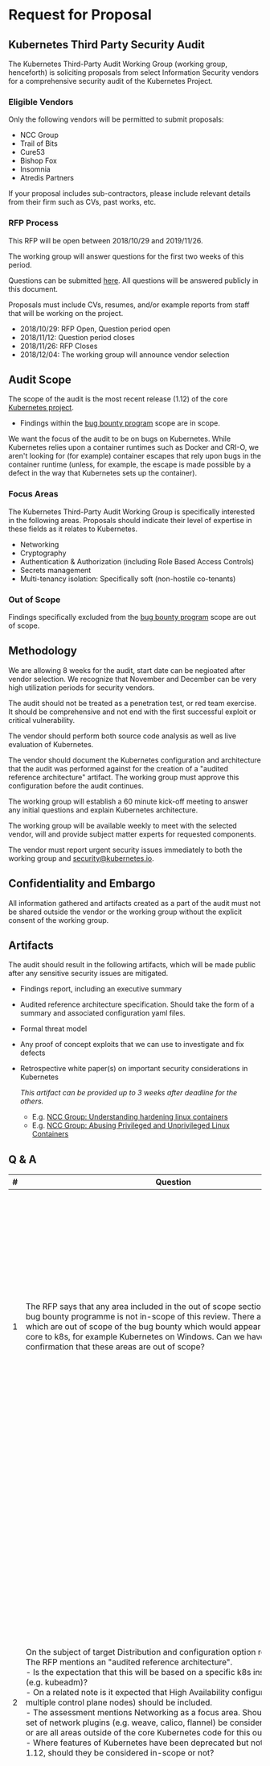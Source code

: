 # Request for Proposal

## Kubernetes Third Party Security Audit

The Kubernetes Third-Party Audit Working Group (working group, henceforth) is soliciting proposals from select Information Security vendors for a comprehensive security audit of the Kubernetes Project.

### Eligible Vendors

Only the following vendors will be permitted to submit proposals:

- NCC Group
- Trail of Bits
- Cure53
- Bishop Fox
- Insomnia
- Atredis Partners

If your proposal includes sub-contractors, please include relevant details from their firm such as CVs, past works, etc.

### RFP Process

This RFP will be open between 2018/10/29 and 2019/11/26.

The working group will answer questions for the first two weeks of this period.

Questions can be submitted [here](https://docs.google.com/forms/d/e/1FAIpQLSd5rXSDYQ0KMjzSEGxv0pkGxInkdW1NEQHvUJpxgX3y0o9IEw/viewform?usp=sf_link). All questions will be answered publicly in this document.

Proposals must include CVs, resumes, and/or example reports from staff that will be working on the project.

- 2018/10/29: RFP Open, Question period open
- 2018/11/12: Question period closes
- 2018/11/26: RFP Closes
- 2018/12/04: The working group will announce vendor selection

## Audit Scope

The scope of the audit is the most recent release (1.12) of the core [Kubernetes project](https://github.com/kubernetes/kubernetes).

- Findings within the [bug bounty program](https://github.com/kubernetes/community/blob/master/contributors/guide/bug-bounty.md) scope are in scope.

 We want the focus of the audit to be on bugs on Kubernetes. While Kubernetes relies upon a container runtimes such as Docker and CRI-O, we aren't looking for (for example) container escapes that rely upon bugs in the container runtime (unless, for example, the escape is made possible by a defect in the way that Kubernetes sets up the container).

### Focus Areas

The Kubernetes Third-Party Audit Working Group is specifically interested in the following areas. Proposals should indicate their level of expertise in these fields as it relates to Kubernetes.

- Networking
- Cryptography
- Authentication & Authorization (including Role Based Access Controls)
- Secrets management
- Multi-tenancy isolation: Specifically soft (non-hostile co-tenants)

### Out of Scope

Findings specifically excluded from the [bug bounty program](https://github.com/kubernetes/community/blob/master/contributors/guide/bug-bounty.md) scope are out of scope.

## Methodology

We are allowing 8 weeks for the audit, start date can be negioated after vendor selection. We recognize that November and December can be very high utilization periods for security vendors.

The audit should not be treated as a penetration test, or red team exercise. It should be comprehensive and not end with the first successful exploit or critical vulnerability.

The vendor should perform both source code analysis as well as live evaluation of Kubernetes.

The vendor should document the Kubernetes configuration and architecture that the audit was performed against for the creation of a "audited reference architecture" artifact. The working group must approve this configuration before the audit continues.

The working group will establish a 60 minute kick-off meeting to answer any initial questions and explain Kubernetes architecture.

The working group will be available weekly to meet with the selected vendor, will and provide subject matter experts for requested components.

The vendor must report urgent security issues immediately to both the working group and security@kubernetes.io.

## Confidentiality and Embargo

All information gathered and artifacts created as a part of the audit must not be shared outside the vendor or the working group without the explicit consent of the working group.

## Artifacts

The audit should result in the following artifacts, which will be made public after any sensitive security issues are mitigated.

- Findings report, including an executive summary

- Audited reference architecture specification. Should take the form of a summary and associated configuration yaml files.

- Formal threat model

- Any proof of concept exploits that we can use to investigate and fix defects

- Retrospective white paper(s) on important security considerations in Kubernetes

  *This artifact can be provided up to 3 weeks after deadline for the others.*

  - E.g. [NCC Group: Understanding hardening linux containers](https://www.nccgroup.trust/globalassets/our-research/us/whitepapers/2016/april/ncc_group_understanding_hardening_linux_containers-1-1.pdf)
  - E.g. [NCC Group: Abusing Privileged and Unprivileged Linux
    Containers](https://www.nccgroup.trust/globalassets/our-research/us/whitepapers/2016/june/container_whitepaper.pdf)

## Q & A

| # | Question | Answer |
|---|----------|--------|
| 1 | The RFP says that any area included in the out of scope section of the k8s bug bounty programme is not in-scope of this review.  There are some areas which are out of scope of the bug bounty which would appear to be relatively core to k8s, for example Kubernetes on Windows. Can we have 100% confirmation that these areas are out of scope? | Yes. If you encounter a vulnerability in Kubernetes' use of an out-of-scope element, like etcd or the container network interface (to Calico, Weave, Flannel, ...), that is in scope. If you encounter a direct vulnerability in a third-party component during the audit, you can report it to them.  |
| 2 | On the subject of target Distribution and configuration option review:<br> The RFP mentions an "audited reference architecture".<br> -	Is the expectation that this will be based on a specific k8s install mechanism (e.g. kubeadm)? <br> -	On a related note is it expected that High Availability configurations (e.g. multiple control plane nodes) should be included.<br> -	The assessment mentions Networking as a focus area.  Should a specific set of network plugins (e.g. weave, calico, flannel) be considered as in-scope or are all areas outside of the core Kubernetes code for this out of scope.<br> -	Where features of Kubernetes have been deprecated but not removed in 1.12, should they be considered in-scope or not? | 1. No, we are interested in the final topology -- the installation mechanism, as well as its default configuration, is tangental. The purpose is to contextualise the findings.<br>2. High-availability configurations should be included. For confinement of level of effort, vendor could create one single-master configuration and one high-availability configuration.<br>3. All plugins are out of scope per the bug bounty scope -- for clarification regarding the interface to plug-ins, please see the previous question.<br> 4. Deprecated features should be considered out of scope" |
| 3 | On the subject of dependencies:<br>-        Will any of the project dependencies be in scope for the assessment? (e.g. https://github.com/kubernetes/kubernetes/blob/master/Godeps/Godeps.json) | Project dependencies are in scope in the sense that they are **allowed** to be tested, but they should not be considered a **required** testing area. We would be interested in cases where Kubernetes is exploitable due to a vulnerability in a project depdendency. Vulnerabilities found in third-party dependencies should follow the embargo section of the RFP.|
| 4 | Is the 8 weeks mentioned in the scope intended to be a limit on effort applied to the review, or just the timeframe for the review to occur in? | This is only a restriction on time frame, but is not intended to convey level of effort. |
| 5| Will the report be released in its entirety after the issues have been remediated? | Yes. |

